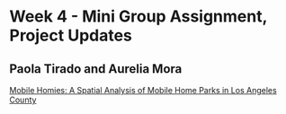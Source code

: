 # Week 4 - Mini Group Assignment, Project Updates 
## Paola Tirado and Aurelia Mora 
[Mobile Homies: A Spatial Analysis of Mobile Home Parks in Los Angeles County](https://github.com/aureliamc/up206a-project-mobile_homies/blob/main/GroupAssignments/readme.md)
